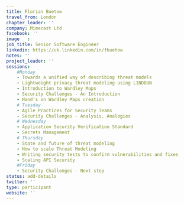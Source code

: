 ```yaml
---
title: Florian Buetow
travel_from: London
chapter_leader: ''
company: Mimecast Ltd
facebook: ''
image   : 
job_title: Senior Software Engineer
linkedin: https://uk.linkedin.com/in/fbuetow
notes: ''
project_leader: ''
sessions: 
    #Monday
    - Towards a unified way of describing threat models
    - Lightweight privacy threat modeling using LINDDUN
    - Introduction to Wardley Maps
    - Security Challenges - An Introduction
    - Hand's on Wardley Maps creation
    # Tuesday
    - Agile Practices for Security Teams
    - Security Challenges - Analysis, Analogies
    # Wednesday
    - Application Security Verification Standard
    - Secrets Management
    # Thursday
    - State and future of threat modeling
    - How to scale Threat Modeling
    - Writing security tests to confirm vulnerabilities and fixes
    - Scaling API Security
    #Friday
    - Security Challenges - Next step
status: add-details
twitter: ''
type: participant
website: ''
---
```


<!-- put more details about participant here -->
